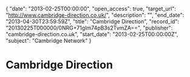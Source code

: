 {
  "date": "2013-02-25T00:00:00", 
  "open_access": true, 
  "target_url": "http://www.cambridge-direction.co.uk/", 
  "description": "", 
  "end_date": "2013-04-30T23:59:59Z", 
  "title": "Cambridge Direction", 
  "record_id": "20130225T000000/0NRG+71gIm74pB3s2TvmZA==", 
  "publisher": "cambridge-direction.co.uk", 
  "start_date": "2013-02-25T00:00:00Z", 
  "subject": "Cambridge Network"
}

# Cambridge Direction

